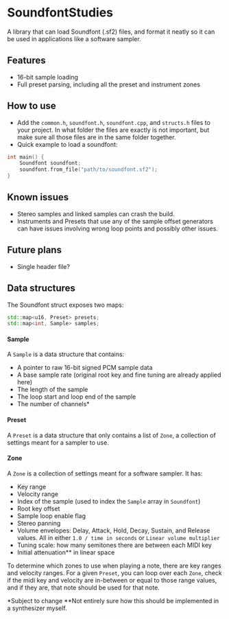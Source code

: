 
# SoundfontStudies
 A library that can load Soundfont (.sf2) files, and format it neatly so it can be used in applications like a software sampler.
## Features
- 16-bit sample loading
- Full preset parsing, including all the preset and instrument zones
## How to use
- Add the `common.h`, `soundfont.h`, `soundfont.cpp`, and `structs.h` files to your project. In what folder the files are exactly is not important, but make sure all those files are in the same folder together.
- Quick example to load a soundfont:
```c++
int main() {
	Soundfont soundfont;
	soundfont.from_file("path/to/soundfont.sf2");
}
```
## Known issues
- Stereo samples and linked samples can crash the build.
- Instruments and Presets that use any of the sample offset generators can have issues involving wrong loop points and possibly other issues.
## Future plans
- Single header file?

## Data structures
The Soundfont struct exposes two maps:
```c++
std::map<u16, Preset> presets;
std::map<int, Sample> samples;
```

#### Sample
A `Sample` is a data structure that contains:

- A pointer to raw 16-bit signed PCM sample data
- A base sample rate (original root key and fine tuning are already applied here)
- The length of the sample
- The loop start and loop end of the sample
- The number of channels*
#### Preset
A `Preset` is a data structure that only contains a list of `Zone`, a collection of settings meant for a sampler to use.

#### Zone
A `Zone` is a collection of settings meant for a software sampler. It has:

- Key range
- Velocity range
- Index of the sample (used to index the `Sample` array in `Soundfont`)
- Root key offset
- Sample loop enable flag
- Stereo panning
- Volume envelopes: Delay, Attack, Hold, Decay, Sustain, and Release values. All in either `1.0 / time in seconds` or `Linear volume multiplier`
- Tuning scale: how many semitones there are between each MIDI key
- Initial attenuation** in linear space

To determine which zones to use when playing a note, there are key ranges and velocity ranges. For a given `Preset`, you can loop over each `Zone`, check if the midi key and velocity are in-between or equal to those range values, and if they are, that note should be used for that note.

*Subject to change
**Not entirely sure how this should be implemented in a synthesizer myself.
